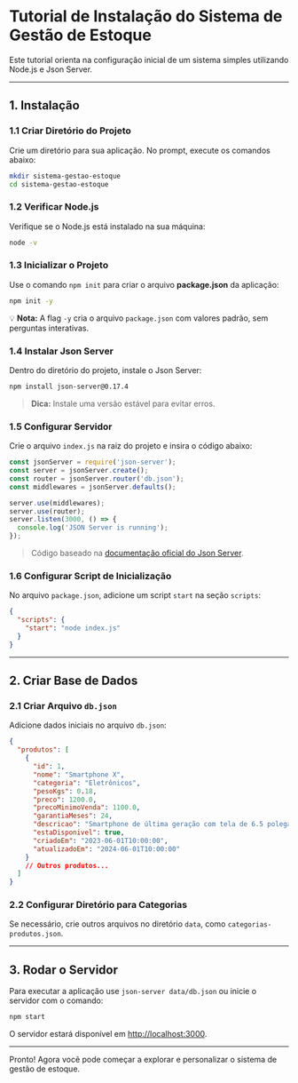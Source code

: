 # Tutorial de Instalação do Sistema de Gestão de Estoque

Este tutorial orienta na configuração inicial de um sistema simples utilizando Node.js e Json Server.

---

## 1. Instalação

### 1.1 Criar Diretório do Projeto
Crie um diretório para sua aplicação. No prompt, execute os comandos abaixo:

```bash
mkdir sistema-gestao-estoque
cd sistema-gestao-estoque
```

### 1.2 Verificar Node.js
Verifique se o Node.js está instalado na sua máquina:

```bash
node -v
```

### 1.3 Inicializar o Projeto
Use o comando `npm init` para criar o arquivo **package.json** da aplicação:

```bash
npm init -y
```

💡 **Nota:** A flag `-y` cria o arquivo `package.json` com valores padrão, sem perguntas interativas.

### 1.4 Instalar Json Server
Dentro do diretório do projeto, instale o Json Server:

```bash
npm install json-server@0.17.4
```

> **Dica:** Instale uma versão estável para evitar erros.

### 1.5 Configurar Servidor
Crie o arquivo `index.js` na raiz do projeto e insira o código abaixo:

```javascript
const jsonServer = require('json-server');
const server = jsonServer.create();
const router = jsonServer.router('db.json');
const middlewares = jsonServer.defaults();

server.use(middlewares);
server.use(router);
server.listen(3000, () => {
  console.log('JSON Server is running');
});
```

> Código baseado na [documentação oficial do Json Server](https://github.com/typicode/json-server/tree/v0).

### 1.6 Configurar Script de Inicialização
No arquivo `package.json`, adicione um script `start` na seção `scripts`:

```json
{
  "scripts": {
    "start": "node index.js"
  }
}
```

---

## 2. Criar Base de Dados

### 2.1 Criar Arquivo `db.json`
Adicione dados iniciais no arquivo `db.json`:

```json
{
  "produtos": [
    {
      "id": 1,
      "nome": "Smartphone X",
      "categoria": "Eletrônicos",
      "pesoKgs": 0.18,
      "preco": 1200.0,
      "precoMinimoVenda": 1100.0,
      "garantiaMeses": 24,
      "descricao": "Smartphone de última geração com tela de 6.5 polegadas.",
      "estaDisponivel": true,
      "criadoEm": "2023-06-01T10:00:00",
      "atualizadoEm": "2024-06-01T10:00:00"
    }
    // Outros produtos...
  ]
}
```

### 2.2 Configurar Diretório para Categorias
Se necessário, crie outros arquivos no diretório `data`, como `categorias-produtos.json`.

---

## 3. Rodar o Servidor

Para executar a aplicação use `json-server data/db.json` ou inicie o servidor com o comando:

```bash
npm start
```

O servidor estará disponível em [http://localhost:3000](http://localhost:3000).

---
Pronto! Agora você pode começar a explorar e personalizar o sistema de gestão de estoque.
